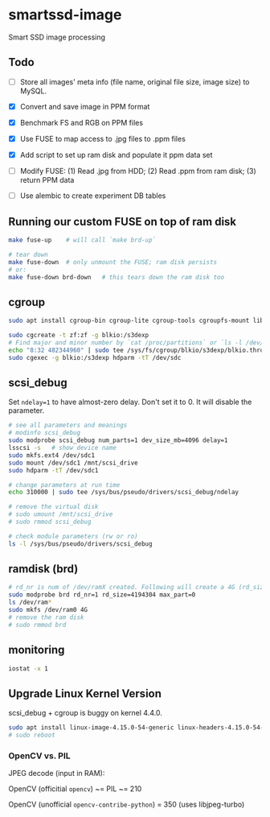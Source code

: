 # smartssd-image
Smart SSD image processing


## Todo

- [ ] Store all images' meta info (file name, original file size, image size) to MySQL.
- [x] Convert and save image in PPM format
- [x] Benchmark FS and RGB on PPM files
- [x] Use FUSE to map access to .jpg files to .ppm files
- [x] Add script to set up ram disk and populate it ppm data set
- [ ] Modify FUSE: (1) Read .jpg from HDD; (2) Read .ppm from ram disk; (3) return PPM data
- [ ] Use alembic to create experiment DB tables


## Running our custom FUSE on top of ram disk

```bash
make fuse-up    # will call `make brd-up`

# tear down
make fuse-down  # only unmount the FUSE; ram disk persists
# or:
make fuse-down brd-down   # this tears down the ram disk too
```


## cgroup

```bash
sudo apt install cgroup-bin cgroup-lite cgroup-tools cgroupfs-mount libcgroup1

sudo cgcreate -t zf:zf -g blkio:/s3dexp
# Find major and minor number by `cat /proc/partitions` or `ls -l /dev/sdc`
echo "8:32 482344960" | sudo tee /sys/fs/cgroup/blkio/s3dexp/blkio.throttle.read_bps_device
sudo cgexec -g blkio:/s3dexp hdparm -tT /dev/sdc
```

## scsi_debug

Set `ndelay=1` to have almost-zero delay. Don't set it to 0. It will disable the parameter.

```bash
# see all parameters and meanings
# modinfo scsi_debug
sudo modprobe scsi_debug num_parts=1 dev_size_mb=4096 delay=1
lsscsi -s   # show device name
sudo mkfs.ext4 /dev/sdc1
sudo mount /dev/sdc1 /mnt/scsi_drive
sudo hdparm -tT /dev/sdc1

# change parameters at run time
echo 310000 | sudo tee /sys/bus/pseudo/drivers/scsi_debug/ndelay

# remove the virtual disk
# sudo umount /mnt/scsi_drive
# sudo rmmod scsi_debug

# check module parameters (rw or ro)
ls -l /sys/bus/pseudo/drivers/scsi_debug

```

## ramdisk (brd)

```bash
# rd_nr is num of /dev/ramX created. Following will create a 4G (rd_size kB) ramdisk.
sudo modprobe brd rd_nr=1 rd_size=4194304 max_part=0
ls /dev/ram*
sudo mkfs /dev/ram0 4G
# remove the ram disk
# sudo rmmod brd
```

## monitoring

```bash
iostat -x 1
```

## Upgrade Linux Kernel Version
scsi_debug + cgroup is buggy on kernel 4.4.0.
```bash
sudo apt install linux-image-4.15.0-54-generic linux-headers-4.15.0-54-generic linux-modules-extra-4.15.0-54-generic
# sudo reboot
```

### OpenCV vs. PIL

JPEG decode (input in RAM): 

OpenCV (officitial `opencv`)  ~=  PIL ~= 210

OpenCV (unofficial `opencv-contribe-python`) = 350 (uses libjpeg-turbo)
